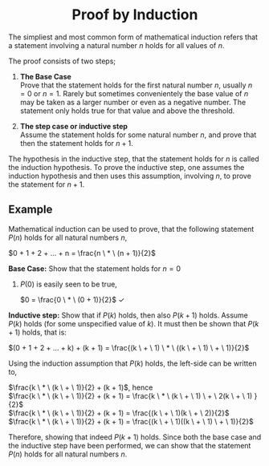 <div align="center">
  <h1> Proof by Induction </h1>
</div>

The simpliest and most common form of mathematical induction refers that a statement involving a natural number $n$ holds for all values of $n$. <br>

The proof consists of two steps;

1. **The Base Case** <br>
    Prove that the statement holds for the first natural number $n$, usually $n = 0$ or $n = 1$. Rarely but sometimes convenientely the base value of $n$ may be taken as a larger number or even as a negative number. The statement only holds true for that value and above the threshold.

2. **The step case or inductive step** <br>
   Assume the statement holds for some natural number $n$, and prove that then the statement holds for $n+1$.

The hypothesis in the inductive step, that the statement holds for $n$ is called the induction hypothesis. To prove the inductive step, one assumes the induction hypothesis and then uses this assumption, involving $n$, to prove the statement for $n + 1$.

## Example

Mathematical induction can be used to prove, that the following statement $P(n)$ holds for all natural numbers $n$, <br>

$0 + 1 + 2 + ... + n = \frac{n \ * \ (n + 1)}{2}$


**Base Case:** Show that the statement holds for $n = 0$ <br>

1. $P(0)$ is easily seen to be true, <br>

   $0 = \frac{0 \ * \ (0 + 1)}{2}$ $\checkmark$

**Inductive step:** Show that if $P(k)$ holds, then also $P(k+1)$ holds. Assume $P(k)$ holds (for some unspecified value of $k$). It must then be shown that $P(k + 1)$ holds, that is: <br>

$(0 + 1 + 2 + ... + k) + (k + 1) = \frac{(k \ + \ 1) \ * \ ((k \ + \ 1) \ + \ 1)}{2}$ 
   
Using the induction assumption that $P(k)$ holds, the left-side can be written to,

$\frac{k \ * \ (k \ + \ 1)}{2} + (k + 1)$, hence <br>
$\frac{k \ * \ (k \ + \ 1)}{2} + (k + 1) = \frac{k \ * \ (k \ + \ 1) \ + \ 2(k \ + \ 1) }{2}$ <br>
$\frac{k \ * \ (k \ + \ 1)}{2} + (k + 1) = \frac{(k \ + \ 1)(k \ + \ 2)}{2}$ <br>
$\frac{k \ * \ (k \ + \ 1)}{2} + (k + 1) = \frac{(k \ + \ 1)((k \ + \ 1) \ + \ 1)}{2}$ <br>

Therefore, showing that indeed $P(k + 1)$ holds. Since both the base case and the inductive step have been performed, we can show that the statement $P(n)$ holds for all natural numbers $n$.
